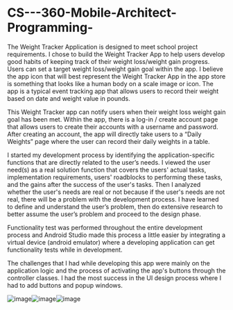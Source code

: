 # CS---360-Mobile-Architect-Programming-

The Weight Tracker Application is designed to meet school project requirements.  I chose to build the Weight Tracker App to help users develop good habits of keeping track of their weight loss/weight gain progress. Users can set a target weight loss/weight gain goal within the app. I believe the app icon that will best represent the Weight Tracker App in the app store is something that looks like a human body on a scale image or icon. The app is a typical event tracking app that allows users to record their weight based on date and weight value in pounds.

This Weight Tracker app can notify users when their weight loss weight gain goal has been met. Within the app, there is a log-in / create account page that allows users to create their accounts with a username and password. After creating an account, the app will directly take users to a “Daily Weights” page where the user can record their daily weights in a table. 

I started my development process by identifying the application-specific functions that are directly related to the user’s needs. I viewed the user need(s) as a real solution function that covers the users' actual tasks, implementation requirements, users' roadblocks to performing these tasks, and the gains after the success of the user's tasks. Then I analyzed whether the user's needs are real or not because if the user's needs are not real, there will be a problem with the development process. I have learned to define and understand the user’s problem, then do extensive research to better assume the user’s problem and proceed to the design phase.

Functionality test was performed throughout the entire development process and Android Studio made this process a little easier by integrating a virtual device (android emulator) where a developing application can get functionality tests while in development. 

The challenges that I had while developing this app were mainly on the application logic and the process of activating the app's buttons through the controller classes. I had the most success in the UI design process where I had to add buttons and popup windows.

![image](https://user-images.githubusercontent.com/91644837/208324299-6819fc8a-efdf-47c6-92dc-f66e572e8db3.png)![image](https://user-images.githubusercontent.com/91644837/208324940-2c7cce95-47cc-4166-988f-562c4f6893b6.png)![image](https://user-images.githubusercontent.com/91644837/208324991-9c536d31-587c-410b-aa76-44c7c1776cdd.png)


